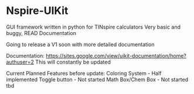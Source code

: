 # Nspire-UIKit
GUI framework written in python for TINspire calculators
Very basic and buggy, READ Documentation

Going to release a V1 soon with more detailed documentation

Documentation:
https://sites.google.com/view/uikit-documentation/home?authuser=2
This will constantly be updated

Current Planned Features before update:
Coloring System - Half implemented
Toggle button - Not started
Math Box/Chem Box - Not started
tbd
